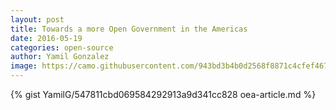 ```yaml
---
layout: post
title: Towards a more Open Government in the Americas
date: 2016-05-19
categories: open-source
author: Yamil Gonzalez
image: https://camo.githubusercontent.com/943bd3b4b0d2568f8871c4cfef467c03fd82a8c6/687474703a2f2f692e696d6775722e636f6d2f3378694944704e2e6a7067
---
```

{% gist YamilG/547811cbd069584292913a9d341cc828 oea-article.md %}
